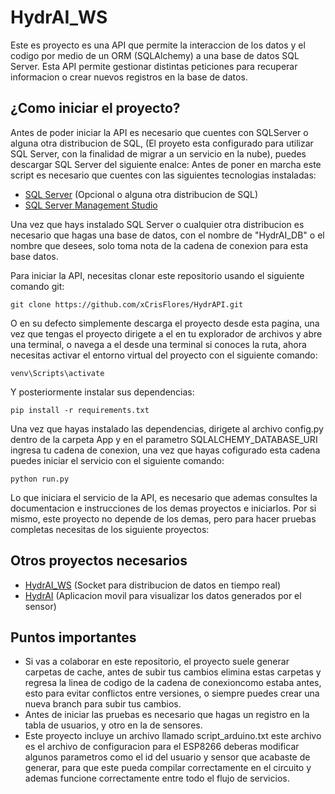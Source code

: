 # HydrAI_WS
Este es proyecto es una API que permite la interaccion de los datos y el codigo por medio de un ORM (SQLAlchemy) a una base de datos SQL Server. Esta API permite gestionar distintas peticiones para recuperar informacion o crear nuevos registros en la base de datos.
## ¿Como iniciar el proyecto?
Antes de poder iniciar la API es necesario que cuentes con SQLServer o alguna otra distribucion de SQL, (El proyeto esta configurado para utilizar SQL Server, con la finalidad de migrar a un servicio en la nube), puedes descargar SQL Server del siguiente enalce:
Antes de poner en marcha este script es necesario que cuentes con las siguientes tecnologias instaladas:
* [SQL Server](https://www.microsoft.com/es-mx/sql-server/sql-server-downloads) (Opcional o alguna otra distribucion de SQL)
* [SQL Server Management Studio](https://learn.microsoft.com/en-us/ssms/download-sql-server-management-studio-ssms)


Una vez que hays instalado SQL Server o cualquier otra distribucion es necesario que hagas una base de datos, con el nombre de "HydrAI_DB" o el nombre que desees, solo toma nota de la cadena de conexion para esta base datos.

Para iniciar la API, necesitas clonar este repositorio usando el siguiente comando git:
```
git clone https://github.com/xCrisFlores/HydrAPI.git
```
O en su defecto simplemente descarga el proyecto desde esta pagina, una vez que tengas el proyecto dirigete a el en tu explorador de archivos y abre una terminal, o navega a el desde una terminal si conoces la ruta, ahora necesitas activar el entorno virtual del proyecto con el siguiente comando:
```
venv\Scripts\activate
```
Y posteriormente instalar sus dependencias:
```
pip install -r requirements.txt
```
Una vez que hayas instalado las dependencias, dirigete al archivo config.py dentro de la carpeta App y en el parametro SQLALCHEMY_DATABASE_URI ingresa tu cadena de conexion, una vez que hayas cofigurado esta cadena puedes iniciar el servicio con el siguiente comando:

```
python run.py
```
Lo que iniciara el servicio de la API, es necesario que ademas consultes la documentacion e instrucciones de los demas proyectos e iniciarlos. Por si mismo, este proyecto no depende de los demas, pero para hacer pruebas completas necesitas de los siguiente proyectos:
## Otros proyectos necesarios
* [HydrAI_WS](https://github.com/xCrisFlores/HydrAI_WS) (Socket para distribucion de datos en tiempo real)
* [HydrAI](https://github.com/xCrisFlores/HydrAI) (Aplicacion movil para visualizar los datos generados por el sensor)

## Puntos importantes
* Si vas a colaborar en este repositorio, el proyecto suele generar carpetas de cache, antes de subir tus cambios elimina estas carpetas y regresa la linea de codigo de la cadena de conexioncomo estaba antes, esto para evitar conflictos entre versiones, o siempre puedes crear una nueva branch para subir tus cambios.
* Antes de iniciar las pruebas es necesario que hagas un registro en la tabla de usuarios, y otro en la de sensores.
* Este proyecto incluye un archivo llamado script_arduino.txt este archivo es el archivo de configuracion para el ESP8266 deberas modificar algunos parametros como el id del usuario y sensor que acabaste de generar, para que este pueda compilar correctamente en el circuito y ademas funcione correctamente entre todo el flujo de servicios.